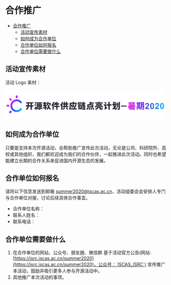 # 合作推广

<!-- TOC -->

- [合作推广](#合作推广)
    - [活动宣传素材](#活动宣传素材)
    - [如何成为合作单位](#如何成为合作单位)
    - [合作单位如何报名](#合作单位如何报名)
    - [合作单位需要做什么](#合作单位需要做什么)

<!-- /TOC -->

## 活动宣传素材

活动 Logo 素材：

![summer2020](./assets/summer2020.svg)

## 如何成为合作单位

只要是支持本次开源活动，会帮助推广宣传此次活动，无论是公司、科研院所、高校或其他组织，我们都欢迎成为我们的合作伙伴，一起推进此次活动。同时也希望能建立长期的合作关系来促进国内开源生态的发展。

## 合作单位如何报名

请将以下信息发送到邮箱 summer2020@iscas.ac.cn，活动组委会会安排人专门与合作单位对接，讨论后续具体合作事宜。

- 合作单位名称：
- 联系人姓名：
- 联系电话：

## 合作单位需要做什么

1. 在合作单位的网站、公众号、朋友圈、微信群 基于活动官方公告(网站: [https://isrc.iscas.ac.cn/summer2020](https://isrc.iscas.ac.cn/summer2020)，公众号：`ISCAS_ISRC`) 宣传推广本活动，鼓励并吸引更多人参与开源活动中。
2. 其他推广本次活动的事项。
